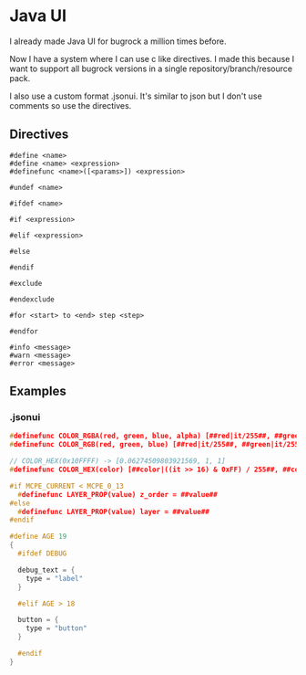 # Java UI

I already made Java UI for bugrock a million times before.

Now I have a system where I can use c like directives. I made this because I want to support all bugrock versions in a single repository/branch/resource pack.

I also use a custom format .jsonui. It's similar to json but I don't use comments so use the directives.

## Directives

```
#define <name>
#define <name> <expression>
#definefunc <name>([<params>]) <expression>
```

```
#undef <name>
```

```
#ifdef <name>
```

```
#if <expression>
```

```
#elif <expression>
```

```
#else
```

```
#endif
```

```
#exclude
```

```
#endexclude
```

```
#for <start> to <end> step <step>
```

```
#endfor
```

```
#info <message>
#warn <message>
#error <message>
```

## Examples

### .jsonui

```c
#definefunc COLOR_RGBA(red, green, blue, alpha) [##red|it/255##, ##green|it/255##, ##blue|it/255##, ##alpha|it/255##]
#definefunc COLOR_RGB(red, green, blue) [##red|it/255##, ##green|it/255##, ##blue|it/255##]

// COLOR_HEX(0x10FFFF) -> [0.06274509803921569, 1, 1]
#definefunc COLOR_HEX(color) [##color|((it >> 16) & 0xFF) / 255##, ##color|((it >> 8) & 0xFF) / 255##, ##color|(it & 0xFF) / 255##]

#if MCPE_CURRENT < MCPE_0_13
  #definefunc LAYER_PROP(value) z_order = ##value##
#else
  #definefunc LAYER_PROP(value) layer = ##value##
#endif
```

```c
#define AGE 19
{
  #ifdef DEBUG

  debug_text = {
    type = "label"
  }

  #elif AGE > 18

  button = {
    type = "button"
  }

  #endif
}
```